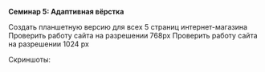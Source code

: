 **Семинар 5: Адаптивная вёрстка**

Создать планшетную версию для всех 5 страниц интернет-магазина
Проверить работу сайта на разрешении 768px
Проверить работу сайта на разрешении 1024 px

Скриншоты:

![]()
